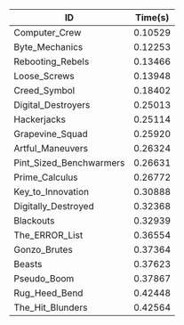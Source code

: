 |ID|Time(s)|
|-|-|
|Computer_Crew|0.10529|
|Byte_Mechanics|0.12253|
|Rebooting_Rebels|0.13466|
|Loose_Screws|0.13948|
|Creed_Symbol|0.18402|
|Digital_Destroyers|0.25013|
|Hackerjacks|0.25114|
|Grapevine_Squad|0.25920|
|Artful_Maneuvers|0.26324|
|Pint_Sized_Benchwarmers|0.26631|
|Prime_Calculus|0.26772|
|Key_to_Innovation|0.30888|
|Digitally_Destroyed|0.32368|
|Blackouts|0.32939|
|The_ERROR_List|0.36554|
|Gonzo_Brutes|0.37364|
|Beasts|0.37623|
|Pseudo_Boom|0.37867|
|Rug_Heed_Bend|0.42448|
|The_Hit_Blunders|0.42564|
